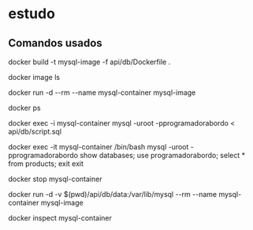 # estudo

## Comandos usados
docker build -t mysql-image -f api/db/Dockerfile .

docker image ls

docker run -d --rm --name mysql-container mysql-image

docker ps

docker exec -i mysql-container mysql -uroot  -pprogramadorabordo < api/db/script.sql

docker exec -it mysql-container /bin/bash
mysql -uroot -pprogramadorabordo
show databases;
use programadorabordo;
select * from products;
exit
exit

docker stop mysql-container

docker run -d -v $(pwd)/api/db/data:/var/lib/mysql --rm --name mysql-container mysql-image

docker inspect mysql-container